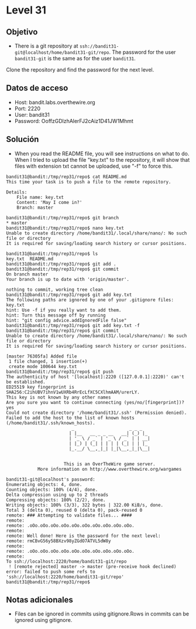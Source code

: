 # Level 31

## Objetivo
- There is a git repository at `ssh://bandit31-git@localhost/home/bandit31-git/repo`. The password for the user `bandit31-git` is the same as for the user `bandit31`.

Clone the repository and find the password for the next level.

## Datos de acceso
- Host: bandit.labs.overthewire.org
- Port: 2220
- User: bandit31
- Password: OoffzGDlzhAlerFJ2cAiz1D41JW1Mhmt

## Solución
- When you read the README file, you will see instructions on what to do. When I tried to upload the file "key.txt" to the repository, it will show that files with extension txt cannot be uploaded, use "-f" to force this.
```
bandit31@bandit:/tmp/rep31/repo$ cat README.md
This time your task is to push a file to the remote repository.

Details:
    File name: key.txt
    Content: 'May I come in?'
    Branch: master

bandit31@bandit:/tmp/rep31/repo$ git branch
* master
bandit31@bandit:/tmp/rep31/repo$ nano key.txt
Unable to create directory /home/bandit31/.local/share/nano/: No such file or directory
It is required for saving/loading search history or cursor positions.

bandit31@bandit:/tmp/rep31/repo$ ls
key.txt  README.md
bandit31@bandit:/tmp/rep31/repo$ git add .
bandit31@bandit:/tmp/rep31/repo$ git commit
On branch master
Your branch is up to date with 'origin/master'.

nothing to commit, working tree clean
bandit31@bandit:/tmp/rep31/repo$ git add key.txt
The following paths are ignored by one of your .gitignore files:
key.txt
hint: Use -f if you really want to add them.
hint: Turn this message off by running
hint: "git config advice.addIgnoredFile false"
bandit31@bandit:/tmp/rep31/repo$ git add key.txt -f
bandit31@bandit:/tmp/rep31/repo$ git commit
Unable to create directory /home/bandit31/.local/share/nano/: No such file or directory
It is required for saving/loading search history or cursor positions.

[master 76305fa] Added file
 1 file changed, 1 insertion(+)
 create mode 100644 key.txt
bandit31@bandit:/tmp/rep31/repo$ git push
The authenticity of host '[localhost]:2220 ([127.0.0.1]:2220)' can't be established.
ED25519 key fingerprint is SHA256:C2ihUBV7ihnV1wUXRb4RrEcLfXC5CXlhmAAM/urerLY.
This key is not known by any other names
Are you sure you want to continue connecting (yes/no/[fingerprint])? yes
Could not create directory '/home/bandit31/.ssh' (Permission denied).
Failed to add the host to the list of known hosts (/home/bandit31/.ssh/known_hosts).
                         _                     _ _ _
                        | |__   __ _ _ __   __| (_) |_
                        | '_ \ / _` | '_ \ / _` | | __|
                        | |_) | (_| | | | | (_| | | |_
                        |_.__/ \__,_|_| |_|\__,_|_|\__|


                      This is an OverTheWire game server.
            More information on http://www.overthewire.org/wargames

bandit31-git@localhost's password:
Enumerating objects: 4, done.
Counting objects: 100% (4/4), done.
Delta compression using up to 2 threads
Compressing objects: 100% (2/2), done.
Writing objects: 100% (3/3), 322 bytes | 322.00 KiB/s, done.
Total 3 (delta 0), reused 0 (delta 0), pack-reused 0
remote: ### Attempting to validate files... ####
remote:
remote: .oOo.oOo.oOo.oOo.oOo.oOo.oOo.oOo.oOo.oOo.
remote:
remote: Well done! Here is the password for the next level:
remote: rmCBvG56y58BXzv98yZGdO7ATVL5dW8y
remote:
remote: .oOo.oOo.oOo.oOo.oOo.oOo.oOo.oOo.oOo.oOo.
remote:
To ssh://localhost:2220/home/bandit31-git/repo
 ! [remote rejected] master -> master (pre-receive hook declined)
error: failed to push some refs to 'ssh://localhost:2220/home/bandit31-git/repo'
bandit31@bandit:/tmp/rep31/repo$
```
## Notas adicionales
- Files can be ignored in commits using gitignore.Rows in commits can be ignored using gitignore.
